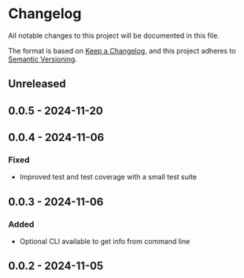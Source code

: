# Changelog

All notable changes to this project will be documented in this file.

The format is based on [Keep a Changelog](https://keepachangelog.com/en/1.0.0/), and this project adheres to [Semantic Versioning](https://semver.org/spec/v2.0.0.html).

## Unreleased

## 0.0.5 - 2024-11-20

## 0.0.4 - 2024-11-06
### Fixed
- Improved test and test coverage with a small test suite

## 0.0.3 - 2024-11-06
### Added
- Optional CLI available to get info from command line

## 0.0.2 - 2024-11-05
